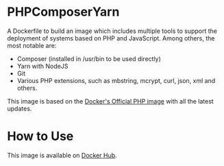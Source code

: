 # PHPComposerYarn

A Dockerfile to build an image which includes multiple tools to support the deployment of systems based on PHP and JavaScript. Among others, the most notable are:

- Composer (installed in /usr/bin to be used directly)
- Yarn with NodeJS
- Git
- Various PHP extensions, such as mbstring, mcrypt, curl, json, xml and others.

This image is based on the [Docker's Official PHP image](https://hub.docker.com/_/php/) with all the latest updates.

# How to Use
This image is available on [Docker Hub](https://hub.docker.com/r/inerziasoft/phpcomposeryarn).